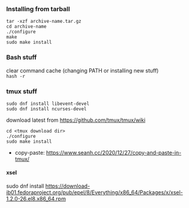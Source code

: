 ### Installing from tarball
```
tar -xzf archive-name.tar.gz
cd archive-name
./configure
make
sudo make install
```

### Bash stuff
clear command cache (changing PATH or installing new stuff)  
`hash -r`

### tmux stuff
```
sudo dnf install libevent-devel
sudo dnf install ncurses-devel
```
download latest from https://github.com/tmux/tmux/wiki

```
cd <tmux download dir>
./configure
sudo make install
```

- copy-paste: https://www.seanh.cc/2020/12/27/copy-and-paste-in-tmux/

#### xsel
sudo dnf install https://download-ib01.fedoraproject.org/pub/epel/8/Everything/x86_64/Packages/x/xsel-1.2.0-26.el8.x86_64.rpm
